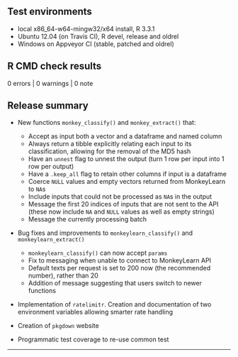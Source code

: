 ## Test environments
* local x86_64-w64-mingw32/x64 install, R 3.3.1
* Ubuntu 12.04 (on Travis CI), R devel, release and oldrel
* Windows on Appveyor CI (stable, patched and oldrel)

## R CMD check results

0 errors | 0 warnings | 0 note

## Release summary

* New functions `monkey_classify()` and `monkey_extract()` that:
    * Accept as input both a vector and a dataframe and named column
    * Always return a tibble explicitly relating each input to its classification, allowing for the removal of the MD5 hash
    * Have an `unnest` flag to unnest the output (turn 1 row per input into 1 row per output)
    * Have a `.keep_all` flag to retain other columns if input is a dataframe
    * Coerce `NULL` values and empty vectors returned from MonkeyLearn to `NA`s
    * Include inputs that could not be processed as `NA`s in the output
    * Message the first 20 indices of inputs that are not sent to the API (these now include `NA` and `NULL` values as well as empty strings)
    * Message the currently processing batch

* Bug fixes and improvements to `monkeylearn_classify()` and `monkeylearn_extract()`
    * `monkeylearn_classify()` can now accept `params`
    * Fix to messaging when unable to connect to MonkeyLearn API
    * Default texts per request is set to 200 now (the recommended number), rather than 20
    * Addition of message suggesting that users switch to newer functions

* Implementation of `ratelimitr`. Creation and documentation of two environment variables allowing smarter rate handling

* Creation of `pkgdown` website

* Programmatic test coverage to re-use common test

---
